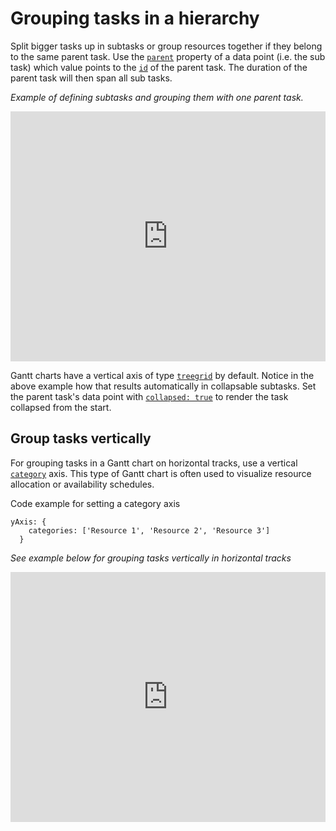 Grouping tasks in a hierarchy
===

Split bigger tasks up in subtasks or group resources together if they belong to the same parent task. Use the [`parent`](https://api.highcharts.com/gantt/series.gantt.data.parent) property of a data point (i.e. the sub task) which value points to the [`id`](https://api.highcharts.com/highcharts/series.area.data.id) of the parent task. The duration of the parent task will then span all sub tasks.

_Example of defining subtasks and grouping them with one parent task._

<iframe src="https://jsfiddle.net/r0c7Lksu/embedded/result,js/?username=gvaartjes" id="JSFEMB_18012" width="100%" height="400" frameborder="0" sandbox="allow-modals allow-forms allow-scripts allow-same-origin allow-popups allow-top-navigation-by-user-activation" allow="camera *; encrypted-media *;" allow="fullscreen"></iframe>

Gantt charts have a vertical axis of type [`treegrid`](https://api.highcharts.com/gantt/yAxis.type) by default. Notice in the above example how that results automatically in collapsable subtasks. Set the parent task's data point with [`collapsed: true`](https://api.highcharts.com/gantt/series.gantt.data.collapsed) to render the task collapsed from the start.

Group tasks vertically
----------------------

For grouping tasks in a Gantt chart on horizontal tracks, use a vertical [`category`](https://api.highcharts.com/highcharts/xAxis.categories) axis. This type of Gantt chart is often used to visualize resource allocation or availability schedules.

Code example for setting a category axis

    
    yAxis: {
        categories: ['Resource 1', 'Resource 2', 'Resource 3']   
      } 

_See example below for grouping tasks vertically in horizontal tracks_

<iframe src="https://jsfiddle.net/ku37ctxv/embedded/result,js/?username=gvaartjes" id="JSFEMB_18012" width="100%" height="400" frameborder="0" sandbox="allow-modals allow-forms allow-scripts allow-same-origin allow-popups allow-top-navigation-by-user-activation" allow="camera *; encrypted-media *;" allow="fullscreen"></iframe>
